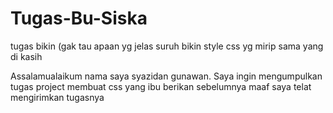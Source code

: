 # Tugas-Bu-Siska
tugas bikin (gak tau apaan yg jelas suruh bikin style css yg mirip sama yang di kasih

Assalamualaikum nama saya syazidan gunawan. Saya ingin mengumpulkan tugas project membuat css yang ibu berikan 
sebelumnya maaf saya telat mengirimkan tugasnya
